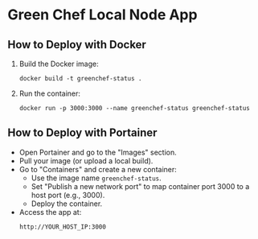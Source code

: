 # Green Chef Local Node App

## How to Deploy with Docker

1. Build the Docker image:
   ```
   docker build -t greenchef-status .
   ```

2. Run the container:
   ```
   docker run -p 3000:3000 --name greenchef-status greenchef-status
   ```

## How to Deploy with Portainer

- Open Portainer and go to the "Images" section.
- Pull your image (or upload a local build).
- Go to "Containers" and create a new container:
  - Use the image name `greenchef-status`.
  - Set "Publish a new network port" to map container port 3000 to a host port (e.g., 3000).
  - Deploy the container.
- Access the app at:
  ```
  http://YOUR_HOST_IP:3000
  ```